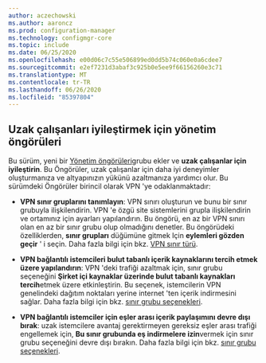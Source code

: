 ```yaml
---
author: aczechowski
ms.author: aaroncz
ms.prod: configuration-manager
ms.technology: configmgr-core
ms.topic: include
ms.date: 06/25/2020
ms.openlocfilehash: e00d06c7c55e506899ed0dd5b74c060e0a6cdee7
ms.sourcegitcommit: e2ef7231d3abaf3c925b0e5ee9f66156260e3c71
ms.translationtype: MT
ms.contentlocale: tr-TR
ms.lasthandoff: 06/26/2020
ms.locfileid: "85397804"
---
```

## <a name="management-insights-to-optimize-for-remote-workers"></a><a name="bkmk_wfhmi"></a>Uzak çalışanları iyileştirmek için yönetim öngörüleri

<!--6982226-->

Bu sürüm, yeni bir [Yönetim öngörüleri](../../../../servers/manage/management-insights.md)grubu ekler ve **uzak çalışanlar için iyileştirin**. Bu Öngörüler, uzak çalışanlar için daha iyi deneyimler oluşturmanıza ve altyapınızın yükünü azaltmanıza yardımcı olur. Bu sürümdeki Öngörüler birincil olarak VPN 'ye odaklanmaktadır:

- **VPN sınır gruplarını tanımlayın**: VPN sınırı oluşturun ve bunu bir sınır grubuyla ilişkilendirin. VPN 'e özgü site sistemlerini grupla ilişkilendirin ve ortamınız için ayarları yapılandırın. Bu öngörü, en az bir VPN sınırı olan en az bir sınır grubu olup olmadığını denetler. Bu öngörüdeki özelliklerden, **sınır grupları** düğümüne gitmek Için **eylemleri gözden geçir** ' i seçin. Daha fazla bilgi için bkz. [VPN sınır türü](../../technical-preview-2005.md#bkmk_vpn).

- **VPN bağlantılı istemcileri bulut tabanlı içerik kaynaklarını tercih etmek üzere yapılandırın**: VPN 'deki trafiği azaltmak için, sınır grubu seçeneğini **Şirket içi kaynaklar üzerinde bulut tabanlı kaynakları tercih**etmek üzere etkinleştirin. Bu seçenek, istemcilerin VPN genelindeki dağıtım noktaları yerine internet 'ten içerik indirmesini sağlar. Daha fazla bilgi için bkz. [sınır grubu seçenekleri](../../../../servers/deploy/configure/boundary-groups.md#bkmk_bgoptions4).

- **VPN bağlantılı istemciler için eşler arası içerik paylaşımını devre dışı bırak**: uzak istemcilere avantaj gerektirmeyen gereksiz eşler arası trafiği engellemek için, **Bu sınır grubunda eş indirmelere izin**vermek için sınır grubu seçeneğini devre dışı bırakın. Daha fazla bilgi için bkz. [sınır grubu seçenekleri](../../../../servers/deploy/configure/boundary-groups.md#bkmk_bgoptions1).

